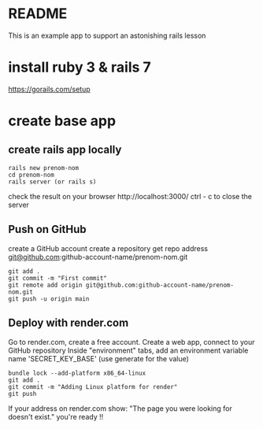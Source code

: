# README

This is an example app to support an astonishing rails lesson

# install ruby 3 & rails 7
https://gorails.com/setup

# create base app

## create rails app locally
~~~
rails new prenom-nom
cd prenom-nom
rails server (or rails s)
~~~
check the result on your browser http://localhost:3000/
ctrl - c to close the server

## Push on GitHub
create a GitHub account
create a repository
get repo address git@github.com:github-account-name/prenom-nom.git

~~~
git add .
git commit -m "First commit"
git remote add origin git@github.com:github-account-name/prenom-nom.git
git push -u origin main
~~~

## Deploy with render.com

Go to render.com, create a free account.
Create a web app, connect to your GitHub repository
Inside "environment" tabs, add an environment variable name 'SECRET_KEY_BASE' (use generate for the value)
~~~
bundle lock --add-platform x86_64-linux
git add .
git commit -m "Adding Linux platform for render"
git push
~~~

If your address on render.com show:  "The page you were looking for doesn't exist." you're ready !!
